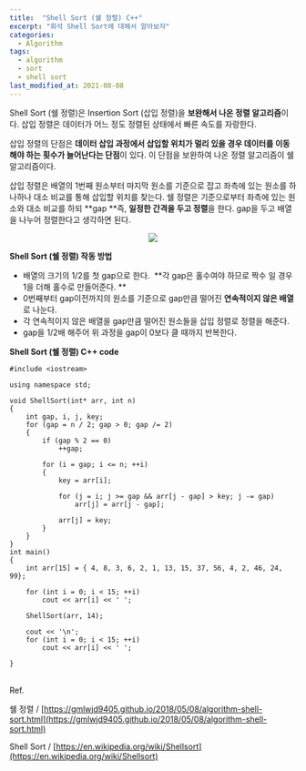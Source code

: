 ```yaml
---
title:  "Shell Sort (쉘 정렬) C++"
excerpt: "화석 Shell Sort에 대해서 알아보자"
categories:
  - Algorithm
tags:
  - algorithm
  - sort
  - shell sort
last_modified_at: 2021-08-08
---
```



Shell Sort (쉘 정렬)은 Insertion Sort (삽입 정렬)을 **보완해서 나온 정렬 알고리즘**이다. 삽입 정렬은 데이터가 어느 정도 정렬된 상태에서 빠른 속도를 자랑한다.

삽입 정렬의 단점은 **데이터 삽입 과정에서 삽입할 위치가 멀리 있을 경우 데이터를 이동해야 하는 횟수가 늘어난다는 단점**이 있다. 이 단점을 보완하여 나온 정렬 알고리즘이 쉘 알고리즘이다. 

삽입 정렬은 배열의 1번째 원소부터 마지막 원소를 기준으로 잡고 좌측에 있는 원소를 하나하나 대소 비교를 통해 삽입할 위치를 찾는다. 쉘 정렬은 기준으로부터 좌측에 있는 원소와 대소 비교를 하되 **gap **즉, **일정한 간격을 두고 정렬**을 한다. gap을 두고 배열을 나누어 정렬한다고 생각하면 된다. 

<p align="center">
<img src="https://upload.wikimedia.org/wikipedia/commons/d/d8/Sorting_shellsort_anim.gif">
</p>

**Shell Sort (쉘 정렬) 작동 방법**

-   배열의 크기의 1/2를 첫 gap으로 한다.  **각 gap은 홀수여야 하므로 짝수 일 경우 1을 더해 홀수로 만들어준다. **
-   0번째부터 gap이전까지의 원소를 기준으로 gap만큼 떨어진 **연속적이지 않은 배열**로 나눈다.
-   각 연속적이지 않은 배열을 gap만큼 떨어진 원소들을 삽입 정렬로 정렬을 해준다. 
-   gap을 1/2배 해주어 위 과정을 gap이 0보다 클 때까지 반복한다. 

**Shell Sort (쉘 정렬) C++ code**

```
#include <iostream>

using namespace std;

void ShellSort(int* arr, int n)
{
	int gap, i, j, key;
	for (gap = n / 2; gap > 0; gap /= 2)
	{
		if (gap % 2 == 0)
			++gap;

		for (i = gap; i <= n; ++i)
		{
			key = arr[i];

			for (j = i; j >= gap && arr[j - gap] > key; j -= gap)
				arr[j] = arr[j - gap];

			arr[j] = key;
		}
	}
}
int main()
{
	int arr[15] = { 4, 8, 3, 6, 2, 1, 13, 15, 37, 56, 4, 2, 46, 24, 99};

	for (int i = 0; i < 15; ++i)
		cout << arr[i] << '	';

	ShellSort(arr, 14);

	cout << '\n';
	for (int i = 0; i < 15; ++i)
		cout << arr[i] << '	';

}
```

<br/>
Ref. 

쉘 정렬 / [https://gmlwjd9405.github.io/2018/05/08/algorithm-shell-sort.html](https://gmlwjd9405.github.io/2018/05/08/algorithm-shell-sort.html)

Shell Sort / [https://en.wikipedia.org/wiki/Shellsort](https://en.wikipedia.org/wiki/Shellsort)